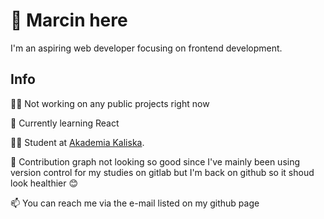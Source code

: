 # 👋 Marcin here

I'm an aspiring web developer focusing on frontend development.

## Info

👩‍💻   Not working on any public projects right now

🧠   Currently learning React

👨‍🎓   Student at [Akademia Kaliska](https://akademia.kalisz.pl/).

🐌   Contribution graph not looking so good since I've mainly been using version control for my studies on gitlab
      but I'm back on github so it shoud look healthier 😊

📫   You can reach me via the e-mail listed on my github page
